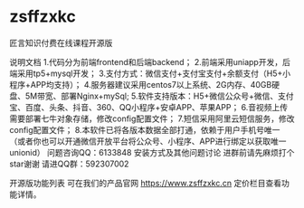# zsffzxkc
匠言知识付费在线课程开源版

说明文档
1.代码分为前端frontend和后端backend；
2.前端采用uniapp开发，后端采用tp5+mysql开发；
3.支付方式：微信支付+支付宝支付+余额支付（H5+小程序+APP均支持）；
4.服务器建议采用centos7以上系统、2G内存、40GB硬盘、5M带宽、部署Nginx+mySql;
5.软件支持版本：H5+微信公众号+微信、支付宝、百度、头条、抖音、360、QQ小程序+安卓APP、苹果APP；
6.音视频上传需要部署七牛对象存储，修改config配置文件；
7.短信采用阿里云短信服务，修改config配置文件；
8.本软件已将各版本数据全部打通，依赖于用户手机号唯一（或者你也可以开通微信开放平台将公众号、小程序、APP进行绑定以获取唯一unionid）
问题咨询QQ：6133848  安装方式及其他问题讨论 进群前请先麻烦打个star谢谢  请进QQ群：592307002

开源版功能列表 可在我们的产品官网 https://www.zsffzxkc.cn 定价栏目查看功能详情。
